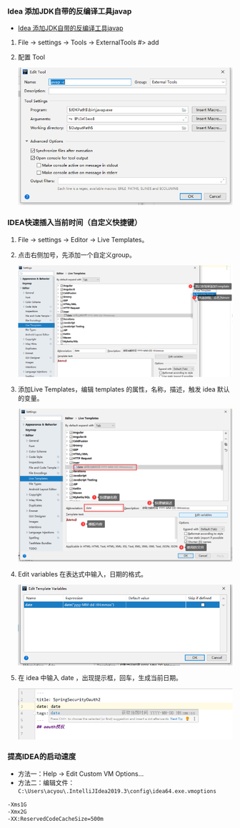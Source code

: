 ### Idea 添加JDK自带的反编译工具javap
- [Idea 添加JDK自带的反编译工具javap](https://blog.csdn.net/qq_40646143/article/details/105833724?utm_medium=distribute.pc_relevant.none-task-blog-BlogCommendFromMachineLearnPai2-1.channel_param&depth_1-utm_source=distribute.pc_relevant.none-task-blog-BlogCommendFromMachineLearnPai2-1.channel_param)

1. File -> settings -> Tools -> ExternalTools  #> add

2. 配置 Tool

    ![图片](../../images/Idea_External_Tool.png)

### IDEA快速插入当前时间（自定义快捷键）
1. File -> settings -> Editor -> Live Templates。
2. 点击右侧加号，先添加一个自定义group。

    ![](../../images/ideaUse_1.png)
3. 添加Live Templates，编辑 templates 的属性，名称，描述，触发 idea 默认的变量。

    ![](../../images/ideaUse_2.png)
4. Edit variables 在表达式中输入，日期的格式。

    ![](../../images/ideaUse_3.png)
5. 在 idea 中输入 date ，出现提示框，回车，生成当前日期。

    ![](../../images/ideaUse_4.png)

### 提高IDEA的启动速度
- 方法一：Help -> Edit Custom VM Options...
- 方法二：编辑文件：`C:\Users\acyou\.IntelliJIdea2019.3\config\idea64.exe.vmoptions`

```
-Xms1G
-Xmx2G
-XX:ReservedCodeCacheSize=500m

```
